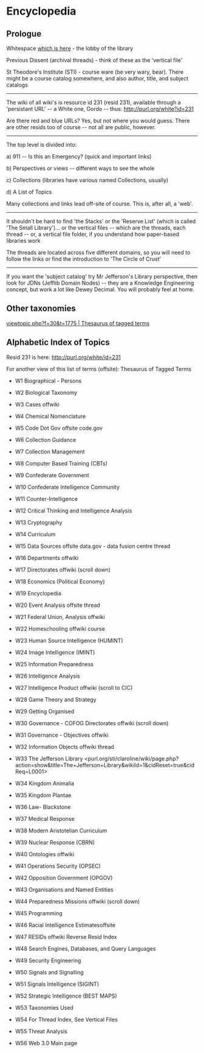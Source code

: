 # Encyclopedia

## Prologue

Whitespace [which is here](http://whigdev.com/white/index.php?threads/whigdev-divisa-est-in-partes-tres.1944/)  - the lobby of the library



Previous Dissent (archival threads) - think of these as the 'vertical file'



St Theodore's Institute (STI) - course ware (be very wary, bear).  There might be a course catalog somewhere, and also author, title, and subject catalogs



-----



The wiki of all wiki's is resource id 231 (resid 231), available through a 'persistant URL' -- a White one, Gordo -- thus:  http://purl.org/white?id=231



Are there red and blue URLs?  Yes, but not where you would guess.  There are other resids too of course -- not all are public, however.



-----



The top level is divided into:



a) 911 -- Is this an Emergency? (quick and important links)



b) Perspectives or views -- different ways to see the whole



c) Collections (libraries have various named Collections, usually)



d) A List of Topics



Many collections and links lead off-site of course.  This is, after all, a 'web'.



-----

It shouldn't be hard to find 'the Stacks' or the 'Reserve List' (which is called 'The Small Library')... or the vertical files -- which are the threads, each thread -- or, a vertical file folder, if you understand how paper-based libraries work



The threads are located across five different domains, so you will need to follow the links or find the introduction to 'The Circle of Crust'



-----

If you want the 'subject catalog' try Mr Jefferson's Library perspective, then look for JDNs (Jefflib Domain Nodes) -- they are a Knowledge Engineering concept, but work a lot like Dewey Decimal.  You will probably feel at home.

## Other taxonomies

[viewtopic.php?f=30&t=1775 | Thesaurus of tagged terms](purl.org/pd/viewtopic.php?f=30&t=1775)

## Alphabetic Index of Topics

Resid 231 is here: http://purl.org/white/id=231

For another view of this list of terms (offsite): Thesaurus of Tagged Terms

- W1 Biographical - Persons

- W2 Biological Taxonomy

- W3 Cases offwiki

- W4 Chemical Nomenclature

- W5 Code Dot Gov offsite code.gov

- W6 Collection Guidance

- W7 Collection Management

- W8 Computer Based Training (CBTs)

- W9 Confederate Government

- W10 Confederate Intelligence Community

- W11 Counter-Intelligence

- W12 Critical Thinking and Intelligence Analysis

- W13 Cryptography

- W14 Curriculum

- W15 Data Sources offsite data.gov - data fusion centre thread

- W16 Departments offwiki

- W17 Directorates offwiki (scroll down)

- W18 Economics (Political Economy)

- W19 Encyclopedia

- W20 Event Analysis offsite thread

- W21 Federal Union, Analysis offwiki

- W22 Homeschooling offwiki course

- W23 Human Source Intelligence (HUMINT)

- W24 Image Intelligence (IMINT)

- W25 Information Preparedness

- W26 Intelligence Analysis

- W27 Intelligence Product offwiki (scroll to CIC)

- W28 Game Theory and Strategy

- W29 Getting Organised

- W30 Governance - COFOG Directorates offwiki (scroll down)

- W31 Governance - Objectives offwiki

- W32 Information Objects offwiki thread

- W33 The Jefferson Library <purl.org/sti/claroline/wiki/page.php?action=show&title=The+Jefferson+Library&wikiId=1&cidReset=true&cidReq=L0001>

- W34 Kingdom Animalia

- W35 Kingdom Plantae

- W36 Law- Blackstone

- W37 Medical Response

- W38 Modern Aristotelian Curriculum

- W39 Nuclear Response (CBRN)

- W40 Ontologies offwiki

- W41 Operations Security (OPSEC)

- W42 Opposition Government (OPGOV)

- W43 Organisations and Named Entities

- W44 Preparedness Missions offwiki (scroll down)

- W45 Programming

- W46 Racial Intelligence Estimatesoffsite

- W47 RESIDs offwiki Reverse Resid Index

- W48 Search Engines, Databases, and Query Languages

- W49 Security Engineering

- W50 Signals and Signalling

- W51 Signals Intelligence (SIGINT)

- W52 Strategic Intelligence (BEST MAPS)

- W53 Taxonomies Used

- W54 For Thread Index, See Vertical Files

- W55 Threat Analysis

- W56 Web 3.0 Main page
